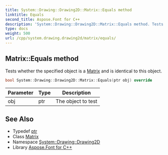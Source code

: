 ```yaml
---
title: System::Drawing::Drawing2D::Matrix::Equals method
linktitle: Equals
second_title: Aspose.Font for C++
description: 'System::Drawing::Drawing2D::Matrix::Equals method. Tests whether the specified object is a Matrix and is identical to this object in C++.'
type: docs
weight: 500
url: /cpp/system.drawing.drawing2d/matrix/equals/
---
```

## Matrix::Equals method


Tests whether the specified object is a [Matrix](../) and is identical to this object.

```cpp
bool System::Drawing::Drawing2D::Matrix::Equals(ptr obj) override
```


| Parameter | Type | Description |
| --- | --- | --- |
| obj | ptr | The object to test |

## See Also

* Typedef [ptr](../../../system/object/ptr/)
* Class [Matrix](../)
* Namespace [System::Drawing::Drawing2D](../../)
* Library [Aspose.Font for C++](../../../)
